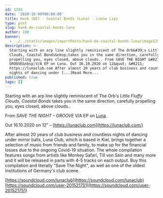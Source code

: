 ```yaml
---
id: 1293
date: '2020-10-09T00:00:00'
title: Hank (DE) - Coastal Bonds (Luna) - Loose Lips
type: post
slug: hank-de-coastal-bonds-luna
author: 100
banner:
  - ../../static/images/importPosts/hank-de-coastal-bonds-luna/image1293.jpeg
description: >-
  Starting with an arp line slightly reminiscent of The Orb&#39;s Little Fluffy
  Clouds, Coastal Bonds&nbsp;takes you in the same direction, carefully
  propelling you, eyes closed, above clouds.. From SAVE THE NIGHT &#8211;
  GROOVE&nbsp;V/A EP on Luna. Out 16.10.2020 on 12&quot; &#8211;
  https://lunaclub.com After almost 20 years of club business and countless
  nights of dancing under [...]Read More...
published: true
tags: []
---
```

Starting with an arp line slightly reminiscent of The Orb's _Little Fluffy Clouds_, _Coastal Bonds_ takes you in the same direction, carefully propelling you, eyes closed, above clouds..

From _SAVE THE NIGHT – GROOVE_ V/A EP on [Luna](https://lunaclub.com).

Out 16.10.2020 on 12" – [https://lunaclub.com](https://lunaclub.com/)

After almost 20 years of club business and countless nights of dancing under mirror balls, Luna Club, which is based in Kiel, brings together a selection of music from friends and family, to make up for the financial losses due to the ongoing Covid-19 situation. The whole compilation features songs from artists like Monkey Safari, Till von Sein and many more and it will be released in parts with 4-5 tracks on each output. Buy this compilation and literally "Save The Night", as well as one of the oldest institutions of Germany's club scene.

[https://soundcloud.com/lunaclub](https://soundcloud.com/lunaclub)  
[https://soundcloud.com/user-201521751](https://soundcloud.com/user-201521751)